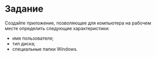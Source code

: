 # Задание
Создайте приложение, позволяющее для компьютера на рабочем месте определить следующие характеристики:
+	имя пользователя;
+	тип диска;
+	специальные папки Windows.
